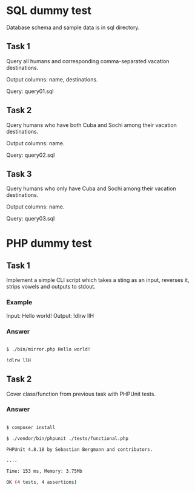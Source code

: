 # SQL dummy test

Database schema and sample data is in sql directory.


## Task 1

Query all humans and corresponding comma-separated vacation destinations.

Output columns: name, destinations.

Query: query01.sql


## Task 2

Query humans who have both Cuba and Sochi among their vacation destinations.

Output columns: name.

Query: query02.sql


## Task 3

Query humans who only have Cuba and Sochi among their vacation destinations.

Output columns: name.

Query: query03.sql

# PHP dummy test


## Task 1

Implement a simple CLI script which takes a sting as an input, reverses it, strips vowels and outputs to stdout.

### Example

Input: Hello world!
Output: !dlrw llH

### Answer

```bash

$ ./bin/mirror.php Hello world!

!dlrw llH

```

## Task 2

Cover class/function from previous task with PHPUnit tests.


### Answer

```bash

$ composer install

$ ./vendor/bin/phpunit ./tests/functional.php

PHPUnit 4.8.18 by Sebastian Bergmann and contributors.

....

Time: 153 ms, Memory: 3.75Mb

OK (4 tests, 4 assertions)

```